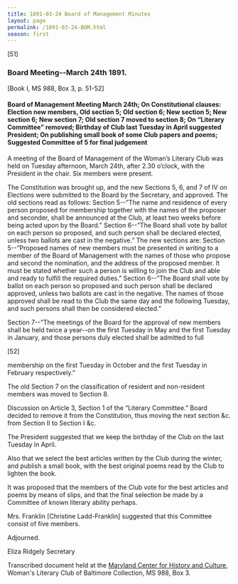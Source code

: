 ```yaml
---
title: 1891-03-24 Board of Management Minutes
layout: page
permalink: /1891-03-24-BOM.html
season: first
---
```


<style>
    #maincontent{
        font-size:1.4em;
    }
</style>
[51]

### Board Meeting--March 24th 1891.
[Book I, MS 988, Box 3, p. 51-52]

#### Board of Management Meeting March 24th; On Constitutional clauses: Election new members, Old section 5; Old section 6; New section 5; New section 6; New section 7; Old section 7 moved to section 8; On “Literary Committee” removed; Birthday of Club last Tuesday in April suggested President; On publishing small book of some Club papers and poems; Suggested Committee of 5 for final judgement

A meeting of the Board of Management of the Woman’s Literary Club was held on Tuesday afternoon, March 24th, after 2.30 o’clock, with the President in the chair. Six members were present.

The Constitution was brought up, and the new Sections 5, 6, and 7 of IV on Elections were submitted to the Board by the Secretary, and approved. The old sections read as follows: Section 5--”The name and residence of every person proposed for membership together with the names of the proposer and seconder, shall be announced at the Club, at least two weeks before being acted upon by the Board.” Section 6--”The Board shall vote by ballot on each person so proposed, and such person shall be declared elected, unless two ballots are cast in the negative.” The new sections are: Section 5--”Proposed names of new members must be presented _in writing_ to a member of the Board of Management with the names of those who propose and second the nomination, and the address of the proposed member. It must be stated whether such a person is willing to join the Club and able and ready to fulfill the required duties.” Section 6--”The Board shall vote by ballot on each person so proposed and such person shall be declared approved, unless two ballots are cast in the negative. The names of those approved shall be read to the Club the same day and the following Tuesday, and such persons shall then be considered elected.”

Section 7--”The meetings of the Board for the approval of new members shall be held twice a year--on the first Tuesday in May and the first Tuesday in January, and those persons duly elected shall be admitted to full

[52]

membership on the first Tuesday in October and the first Tuesday in February respectively.”

The old Section 7 on the classification of resident and non-resident members was moved to Section 8.

Discussion on Article 3, Section 1 of the “Literary Committee.” Board decided to remove it from the Constitution, thus moving the next section &c. from Section II to Section I &c.

The President suggested that we keep the birthday of the Club on the last Tuesday in April.

Also that we select the best articles written by the Club during the winter, and publish a small book, with the best original poems read by the Club to lighten the book.

It was proposed that the members of the Club vote for the best articles and poems by means of slips, and that the final selection be made by a Committee of known literary ability perhaps.

Mrs. Franklin [Christine Ladd-Franklin] suggested that this Committee consist of five members.

Adjourned.

Eliza Ridgely
Secretary

Transcribed document held at the [Maryland Center for History and Culture](http://mdhs.org/), Woman's Literary Club of Baltimore Collection, MS 988, Box 3. 